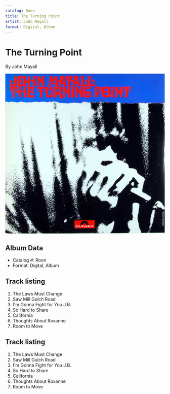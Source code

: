 ```yaml
---
catalog: Roon
title: The Turning Point
artist: John Mayall
format: Digital, Album
---
```


# The Turning Point

By John Mayall

![](../../assets/albumcovers/John_Mayall-The_Turning_Point.png)

## Album Data

- Catalog #: Roon
- Format: Digital, Album


## Track listing


1. The Laws Must Change
2. Saw Mill Gulch Road
3. I'm Gonna Fight for You J.B.
4. So Hard to Share
5. California
6. Thoughts About Roxanne
7. Room to Move


## Track listing


1. The Laws Must Change
2. Saw Mill Gulch Road
3. I'm Gonna Fight for You J.B.
4. So Hard to Share
5. California
6. Thoughts About Roxanne
7. Room to Move

